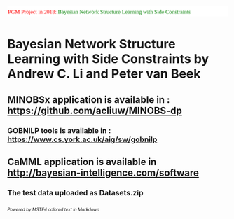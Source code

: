 # <a><img src="https://github.com/MSTF4/MINOBSX/blob/master/read.svg"/></a>

# Bayesian Network Structure Learning with Side Constraints by Andrew C. Li and Peter van Beek

## MINOBSx application is available in : https://github.com/acliuw/MINOBS-dp

### GOBNILP tools is available in : https://www.cs.york.ac.uk/aig/sw/gobnilp

## CaMML application is available in http://bayesian-intelligence.com/software

### The test data uploaded as Datasets.zip

###### <sub><sup>Powered by MSTF4 colored text in Markdown</sup></sub>
